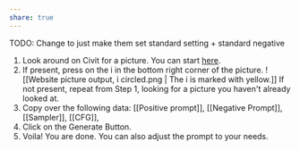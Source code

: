 ```yaml
---
share: true
---
```

TODO: Change to just make them set standard setting + standard negative

1. Look around on Civit for a picture. You can start [here](https://civitai.com/models/7240/meinamix).
2. If present, press on the i in the bottom right corner of the picture. 
![[Website picture output, i circled.png | The i is marked with yellow.]]
If not present, repeat from Step 1, looking for a picture you haven't already looked at. 
3. Copy over the following data: [[Positive prompt]], [[Negative Prompt]], [[Sampler]], [[CFG]], 
4. Click on the Generate Button.
5. Voila! You are done. You can also adjust the prompt to your needs.